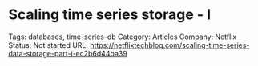 # Scaling time series storage - I

Tags: databases, time-series-db
Category: Articles
Company: Netflix
Status: Not started
URL: https://netflixtechblog.com/scaling-time-series-data-storage-part-i-ec2b6d44ba39